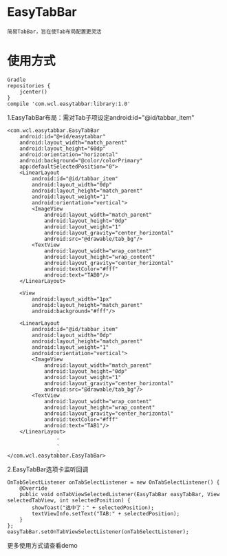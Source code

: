 # EasyTabBar
    简易TabBar，旨在使Tab布局配置更灵活
    
# 使用方式
    Gradle
    repositories {
        jcenter()
    }
    compile 'com.wcl.easytabbar:library:1.0'
    
   1.EasyTabBar布局：需对Tab子项设定android:id="@id/tabbar_item"
    
    <com.wcl.easytabbar.EasyTabBar
        android:id="@+id/easytabbar"
        android:layout_width="match_parent"
        android:layout_height="60dp"
        android:orientation="horizontal"
        android:background="@color/colorPrimary"
        app:defaultSelectedPosition="0">
        <LinearLayout
            android:id="@id/tabbar_item"
            android:layout_width="0dp"
            android:layout_height="match_parent"
            android:layout_weight="1"
            android:orientation="vertical">
            <ImageView
                android:layout_width="match_parent"
                android:layout_height="0dp"
                android:layout_weight="1"
                android:layout_gravity="center_horizontal"
                android:src="@drawable/tab_bg"/>
            <TextView
                android:layout_width="wrap_content"
                android:layout_height="wrap_content"
                android:layout_gravity="center_horizontal"
                android:textColor="#fff"
                android:text="TAB0"/>
        </LinearLayout>

        <View
            android:layout_width="1px"
            android:layout_height="match_parent"
            android:background="#fff"/>

        <LinearLayout
            android:id="@id/tabbar_item"
            android:layout_width="0dp"
            android:layout_height="match_parent"
            android:layout_weight="1"
            android:orientation="vertical">
            <ImageView
                android:layout_width="match_parent"
                android:layout_height="0dp"
                android:layout_weight="1"
                android:layout_gravity="center_horizontal"
                android:src="@drawable/tab_bg"/>
            <TextView
                android:layout_width="wrap_content"
                android:layout_height="wrap_content"
                android:layout_gravity="center_horizontal"
                android:textColor="#fff"
                android:text="TAB1"/>
        </LinearLayout>
                    .
                    .
                    .
    </com.wcl.easytabbar.EasyTabBar>
    
   2.EasyTabBar选项卡监听回调
   
    OnTabSelectListener onTabSelectListener = new OnTabSelectListener() {
        @Override
        public void onTabViewSelectedListener(EasyTabBar easyTabBar, View selectedTabView, int selectedPosition) {
            showToast("选中了：" + selectedPosition);
            textViewInfo.setText("TAB:" + selectedPosition);
        }
    };
    easyTabBar.setOnTabViewSelectListener(onTabSelectListener);
   
    
   更多使用方式请查看demo